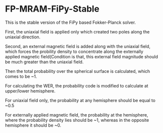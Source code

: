 # FP-MRAM-FiPy-Stable
This is the stable version of the FiPy based Fokker-Planck solver.


First, the uniaxial field is applied only which created two poles along the uniaxial direction.


Second, an external magnetic field is added along with the uniaxial field, which forces the probility density to concentrate along the externally applied magnetic field(Condition is that, this external field magnitude should be much greater than the uniaxial field.


Then the total probability over the spherical surface is calculated, which comes to be ~1.


For calculating the WER, the probability code is modified to calculate at upper/lower hemisphere. 


For uniaxial field only, the probability at any hemisphere should be equal to ~0.5


For externally applied magnetic field, the probability at the hemisphere, where the probability density lies should be ~1, whereas in the opposite hemisphere it should be ~0. 

